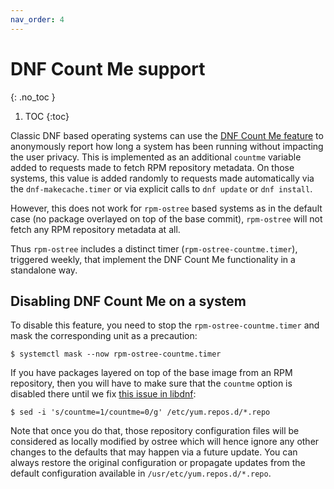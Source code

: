 ```yaml
---
nav_order: 4
---
```


# DNF Count Me support
{: .no_toc }

1. TOC
{:toc}

Classic DNF based operating systems can use the [DNF Count Me feature][countme]
to anonymously report how long a system has been running without impacting the
user privacy. This is implemented as an additional `countme` variable added to
requests made to fetch RPM repository metadata. On those systems, this value is
added randomly to requests made automatically via the `dnf-makecache.timer` or
via explicit calls to `dnf update` or `dnf install`.

However, this does not work for `rpm-ostree` based systems as in the default
case (no package overlayed on top of the base commit), `rpm-ostree` will not
fetch any RPM repository metadata at all.

Thus `rpm-ostree` includes a distinct timer (`rpm-ostree-countme.timer`),
triggered weekly, that implement the DNF Count Me functionality in a
standalone way.

## Disabling DNF Count Me on a system

To disable this feature, you need to stop the `rpm-ostree-countme.timer` and
mask the corresponding unit as a precaution:

```
$ systemctl mask --now rpm-ostree-countme.timer
```

If you have packages layered on top of the base image from an RPM repository,
then you will have to make sure that the `countme` option is disabled there
until we fix [this issue in libdnf][libdnfissue]:

```
$ sed -i 's/countme=1/countme=0/g' /etc/yum.repos.d/*.repo
```

Note that once you do that, those repository configuration files will be
considered as locally modified by ostree which will hence ignore any other
changes to the defaults that may happen via a future update. You can always
restore the original configuration or propagate updates from the default
configuration available in `/usr/etc/yum.repos.d/*.repo`.

[countme]: https://fedoraproject.org/wiki/Changes/DNF_Better_Counting
[libdnfissue]: https://github.com/rpm-software-management/libdnf/issues/1174
